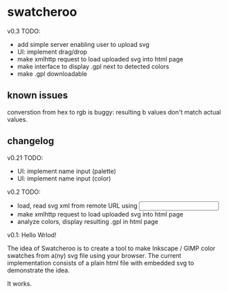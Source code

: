swatcheroo
==========

v0.3 TODO:
- add simple server enabling user to upload svg
- UI: implement drag/drop 
- make xmlhttp request to load uploaded svg into html page
- make interface to display .gpl next to detected colors
- make .gpl downloadable

known issues
------------

converstion from hex to rgb is buggy: resulting b values don't match actual values.


changelog
---------

v0.21 TODO: 

- UI: implement name input (palette)
- UI: implement name input (color)


v0.2 TODO:
- load, read svg xml from remote URL using <input>
- make xmlhttp request to load uploaded svg into html page
- analyze colors, display resulting .gpl in html page


v0.1: Hello Wrlod!

The idea of Swatcheroo is to create a tool to make Inkscape / GIMP color swatches from a(ny) svg file using your browser.
The current implementation consists of a plain html file with embedded svg to demonstrate the idea. 

It works.

